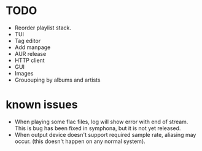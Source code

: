 # TODO
- Reorder playlist stack.
- TUI
- Tag editor
- Add manpage
- AUR release
- HTTP client
- GUI
- Images
- Grououping by albums and artists

# known issues
- When playing some flac files, log will show error with end of stream. This is
  bug has been fixed in symphona, but it is not yet released.
- When output device doesn't support required sample rate, aliasing may occur.
  (this doesn't happen on any normal system).
